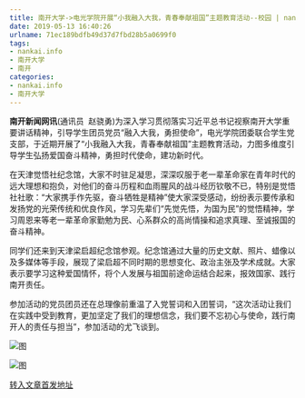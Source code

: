```yaml
---
title: 南开大学->电光学院开展“小我融入大我，青春奉献祖国”主题教育活动--校园 | nankai.info
date: 2019-05-13 16:40:26
urlname: 71ec189bdfb49d37d7fbd28b5a0699f0
tags: 
- nankai.info
- 南开大学
- 南开
categories:
- nankai.info
- 南开大学
---
```



**南开新闻网讯**(通讯员  赵骁勇)为深入学习贯彻落实习近平总书记视察南开大学重要讲话精神，引导学生团员党员“融入大我，勇担使命”，电光学院团委联合学生党支部，于近期开展了“小我融入大我，青春奉献祖国”主题教育活动，力图多维度引导学生弘扬爱国奋斗精神，勇担时代使命，建功新时代。

在天津觉悟社纪念馆，大家不时驻足凝思，深深叹服于老一辈革命家在青年时代的远大理想和抱负，对他们的奋斗历程和血雨腥风的战斗经历钦敬不已，特别是觉悟社社歌：“大家携手作先驱，奋斗牺牲是精神”使大家深受感动，纷纷表示要传承和发扬党的光荣传统和优良作风，学习先辈们“先觉先悟，为国为民”的觉悟精神，学习周恩来等老一辈革命家勤勉为民、心系群众的高尚情操和追求真理、至诚报国的奋斗精神。

同学们还来到天津梁启超纪念馆参观。纪念馆通过大量的历史文献、照片、蜡像以及多媒体等手段，展现了梁启超不同时期的思想变化、政治主张及学术成就。大家表示要学习这种爱国情怀，将个人发展与祖国前途命运结合起来，报效国家、践行南开责任。

参加活动的党员团员还在总理像前重温了入党誓词和入团誓词，“这次活动让我们在实践中受到教育，更加坚定了我们的理想信念，我们要不忘初心与使命，践行南开人的责任与担当”，参加活动的尤飞谈到。



![图](http://news.nankai.edu.cn/pic/0/00/35/43/354325_890403.jpg)

![图](http://news.nankai.edu.cn/pic/0/00/35/43/354324_864100.jpg)

[转入文章首发地址](http://news.nankai.edu.cn/qqxy/system/2019/05/13/000451054.shtml)